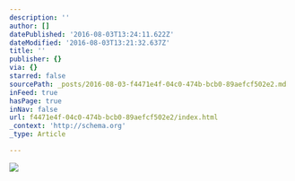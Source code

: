 ```yaml
---
description: ''
author: []
datePublished: '2016-08-03T13:24:11.622Z'
dateModified: '2016-08-03T13:21:32.637Z'
title: ''
publisher: {}
via: {}
starred: false
sourcePath: _posts/2016-08-03-f4471e4f-04c0-474b-bcb0-89aefcf502e2.md
inFeed: true
hasPage: true
inNav: false
url: f4471e4f-04c0-474b-bcb0-89aefcf502e2/index.html
_context: 'http://schema.org'
_type: Article

---
```

![](https://the-grid-user-content.s3-us-west-2.amazonaws.com/a7436ceb-4d8e-4e6b-a18e-5be034e48eda.jpg)